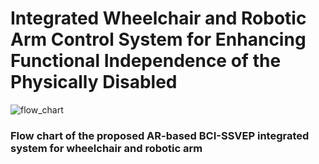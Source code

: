 # Integrated Wheelchair and Robotic Arm Control System for Enhancing Functional Independence of the Physically Disabled

![flow_chart](https://github.com/Junsu0213/BrainLab_RealTimeSSVEP/assets/128777619/6666b5e9-7723-4c2b-a77d-e1edb0ce9172)

### Flow chart of the proposed AR-based BCI-SSVEP integrated system for wheelchair and robotic arm
